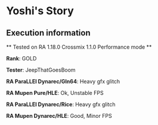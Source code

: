# Yoshi's Story 

## Execution information


** Tested on RA 1.18.0 Crossmix 1.1.0 Performance mode **


**Rank**: GOLD


**Tester**: JeepThatGoesBoom



**RA ParaLLEl Dynarec/Gln64**: Heavy gfx glitch


**RA Mupen Pure/HLE**: Ok, Unstable FPS


**RA ParaLLEl Dynarec/Rice**: Heavy gfx glitch


**RA Mupen Dynarec/HLE**: Good, Minor FPS